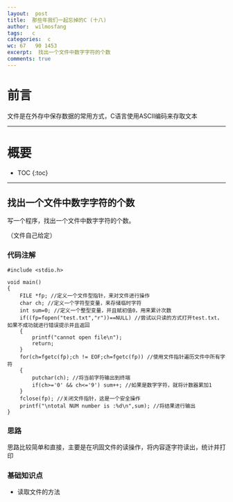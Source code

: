 ```yaml
---
layout:  post
title:  那些年我们一起忘掉的C (十八)
author:  wilmosfang
tags:   c 
categories:  c
wc: 67   90 1453 
excerpt:  找出一个文件中数字字符的个数
comments: true
---
```



# 前言

文件是在外存中保存数据的常用方式，C语言使用ASCII编码来存取文本

---

# 概要

* TOC
{:toc}

---

## 找出一个文件中数字字符的个数

写一个程序，找出一个文件中数字字符的个数。

（文件自己给定）


### 代码注解

~~~
#include <stdio.h>

void main()
{
	FILE *fp; //定义一个文件型指针，来对文件进行操作
	char ch; //定义一个字符型变量，来存储临时字符
	int sum=0; //定义一个整型变量，并且赋初值0，用来累计次数
	if((fp=fopen("test.txt","r"))==NULL) //尝试以只读的方式打开test.txt，如果不成功就进行错误提示并且返回
	{
		printf("cannot open file\n");
		return;
	}
	for(ch=fgetc(fp);ch != EOF;ch=fgetc(fp)) //使用文件指针遍历文件中所有字符
	{
		putchar(ch); //将当前字符输出到终端
		if(ch>='0' && ch<='9') sum++; //如果是数字字符，就将计数器累加1
	}
	fclose(fp); //关闭文件指针，这是一个安全操作
	printf("\ntotal NUM number is :%d\n",sum); //将结果进行输出
}
~~~


### 思路

思路比较简单和直接，主要是在巩固文件的读操作，将内容逐字符读出，统计并打印


### 基础知识点


* 读取文件的方法
